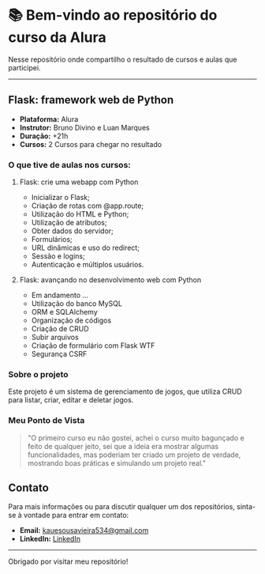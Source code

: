 # 📚 Bem-vindo ao repositório do curso da Alura 

Nesse repositório onde compartilho o resultado de cursos e aulas que participei.

---

## Flask: framework web de Python

- **Plataforma:** Alura
- **Instrutor:** Bruno Divino e Luan Marques
- **Duração:** +21h
- **Cursos:** 2 Cursos para chegar no resultado

### O que tive de aulas nos cursos:
1. Flask: crie uma webapp com Python
   - Inicializar o Flask;
   - Criação de rotas com @app.route;
   - Utilização do HTML e Python;
   - Utilização de atributos;
   - Obter dados do servidor;
   - Formulários;
   - URL dinâmicas e uso do redirect;
   - Sessão e logins;
   - Autenticação e múltiplos usuários.

2. Flask: avançando no desenvolvimento web com Python
   - Em andamento ...
   - Utilização do banco MySQL
   - ORM e SQLAlchemy
   - Organização de códigos
   - Criação de CRUD
   - Subir arquivos
   - Criação de formulário com Flask WTF
   - Segurança CSRF


### Sobre o projeto

Este projeto é um sistema de gerenciamento de jogos, que utiliza CRUD para listar, criar, editar e deletar jogos.

### Meu Ponto de Vista

> "O primeiro curso eu não gostei, achei o curso muito bagunçado e feito de qualquer jeito, sei que a ideia era mostrar algumas funcionalidades, mas poderiam ter criado um projeto de verdade, mostrando boas práticas e simulando um projeto real."

## Contato

Para mais informações ou para discutir qualquer um dos repositórios, sinta-se à vontade para entrar em contato:

- **Email:** [kauesousavieira534@gmail.com](mailto:kauesousavieira534@gmail.com)
- **LinkedIn:** [LinkedIn](https://www.linkedin.com/in/kaue-sousa-vieira/)

---
Obrigado por visitar meu repositório!
